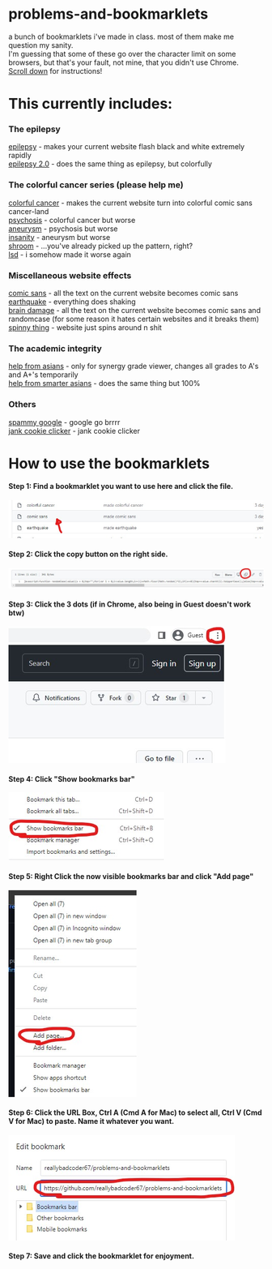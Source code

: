 # problems-and-bookmarklets
a bunch of bookmarklets i've made in class. most of them make me question my sanity.  
I'm guessing that some of these go over the character limit on some browsers, but that's your fault, not mine, that you didn't use Chrome.  
[Scroll down](https://github.com/reallybadcoder67/problems-and-bookmarklets#how-to-use-the-bookmarklets) for instructions!
  
# This currently includes:
  
### The epilepsy
[epilepsy](https://github.com/reallybadcoder67/problems-and-bookmarklets/blob/main/epilepsy) - makes your current website flash black and white extremely rapidly   
[epilepsy 2.0](https://github.com/reallybadcoder67/problems-and-bookmarklets/blob/main/epilepsy%202) - does the same thing as epilepsy, but colorfully  
  
### The colorful cancer series (please help me)  
[colorful cancer](https://github.com/reallybadcoder67/problems-and-bookmarklets/blob/main/colorful%20cancer) - makes the current website turn into colorful comic sans cancer-land  
[psychosis](https://github.com/reallybadcoder67/problems-and-bookmarklets/blob/main/psychosis) - colorful cancer but worse  
[aneurysm](https://github.com/reallybadcoder67/problems-and-bookmarklets/blob/main/aneurysm) - psychosis but worse  
[insanity](https://github.com/reallybadcoder67/problems-and-bookmarklets/blob/main/insanity) - aneurysm but worse  
[shroom](https://github.com/reallybadcoder67/problems-and-bookmarklets/blob/main/shroom) - ...you've already picked up the pattern, right?  
[lsd](https://github.com/reallybadcoder67/problems-and-bookmarklets/blob/main/lsd) - i somehow made it worse again  
  
### Miscellaneous website effects  
[comic sans](https://github.com/reallybadcoder67/problems-and-bookmarklets/blob/main/comic%20sans) - all the text on the current website becomes comic sans  
[earthquake](https://github.com/reallybadcoder67/problems-and-bookmarklets/blob/main/earthquake) - everything does shaking  
[brain damage](https://github.com/reallybadcoder67/problems-and-bookmarklets/blob/main/brain%20damage) - all the text on the current website becomes comic sans and randomcase (for some reason it hates certain websites and it breaks them)  
[spinny thing](https://github.com/reallybadcoder67/problems-and-bookmarklets/blob/main/spinny%20thing) - website just spins around n shit  
  
### The academic integrity 
[help from asians](https://github.com/reallybadcoder67/problems-and-bookmarklets/blob/main/help%20from%20asians) - only for synergy grade viewer, changes all grades to A's and A+'s temporarily  
[help from smarter asians](https://github.com/reallybadcoder67/problems-and-bookmarklets/blob/main/help%20from%20smarter%20asians) - does the same thing but 100%  
  
### Others  
[spammy google](https://github.com/reallybadcoder67/problems-and-bookmarklets/blob/main/spammy%20google) - google go brrrr   
[jank cookie clicker](https://github.com/reallybadcoder67/problems-and-bookmarklets/blob/main/jank%20cookie%20clicker) - jank cookie clicker  
  
# How to use the bookmarklets  
#### Step 1: Find a bookmarklet you want to use here and click the file.  
![step 1](https://github.com/reallybadcoder67/problems-and-bookmarklets/blob/main/bookmarklet%20instructions/bfd1.jpg)  
#### Step 2: Click the copy button on the right side.  
![step 2](https://github.com/reallybadcoder67/problems-and-bookmarklets/blob/main/bookmarklet%20instructions/bfd2.jpg)  
#### Step 3: Click the 3 dots (if in Chrome, also being in Guest doesn't work btw)  
![step 3](https://github.com/reallybadcoder67/problems-and-bookmarklets/blob/main/bookmarklet%20instructions/bfd3.jpg)  
#### Step 4: Click "Show bookmarks bar"  
![step 4](https://github.com/reallybadcoder67/problems-and-bookmarklets/blob/main/bookmarklet%20instructions/bfd4.jpg)  
#### Step 5: Right Click the now visible bookmarks bar and click "Add page"  
![step 5](https://github.com/reallybadcoder67/problems-and-bookmarklets/blob/main/bookmarklet%20instructions/bfd5.jpg)  
#### Step 6: Click the URL Box, Ctrl A (Cmd A for Mac) to select all, Ctrl V (Cmd V for Mac) to paste. Name it whatever you want.  
![step 6](https://github.com/reallybadcoder67/problems-and-bookmarklets/blob/main/bookmarklet%20instructions/bfd6.jpg)  
#### Step 7: Save and click the bookmarklet for enjoyment.  
